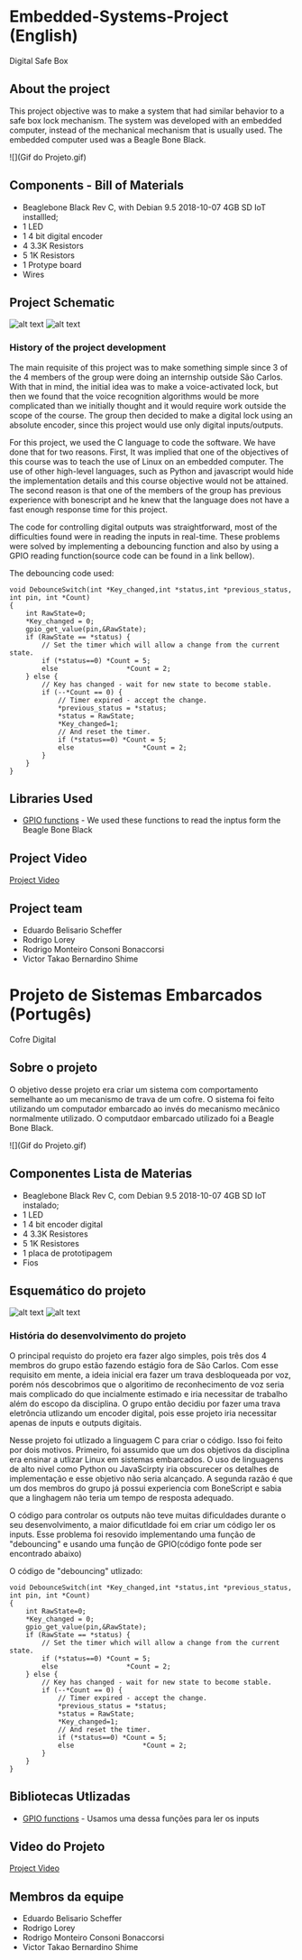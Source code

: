 # Embedded-Systems-Project (English)

Digital Safe Box

## About the project

This project objective was to make a system that had similar behavior to a safe box lock mechanism. The system was developed with an embedded computer, instead of the mechanical mechanism that is usually used. The embedded computer used was a Beagle Bone Black. 

![](Gif do Projeto.gif)

## Components - Bill of Materials

* Beaglebone Black Rev C, with Debian 9.5 2018-10-07 4GB SD IoT installled;
* 1 LED
* 1 4 bit digital encoder
* 4 3.3K Resistors 
* 5 1K Resistors
* 1 Protype board
* Wires

## Project Schematic

![alt text](https://docs.google.com/drawings/d/e/2PACX-1vQb0JCP48ShjpVStbLx8hNEBLTI6bsRhMRw4brJcJUAHbIoU5h5Pbxlj3mSAH578EQZy6Aa61WzGuFH/pub?w=480&h=360)
![alt text](https://docs.google.com/drawings/d/e/2PACX-1vSLnZQH8X6IR1c-Td4bJW6P8SZgz0G004u8mvSXAZOpX-wgTBJ60BAs1oOIyZVnBQzvBHFo1dm0Z1zh/pub?w=480&h=360)

### History of the project development 

The main requisite of this project was to make something simple since 3 of the 4 members of the group were doing an internship outside São Carlos. With that in mind, the initial idea was to make a voice-activated lock, but then we found that the voice recognition algorithms would be more complicated than we initially thought and it would require work outside the scope of the course. The group then decided to make a digital lock using an absolute encoder, since this project would use only digital inputs/outputs.

For this project, we used the C language to code the software. We have done that for two reasons. First, It was implied that one of the objectives of this course was to teach the use of Linux on an embedded computer. The use of other high-level languages, such as Python and javascript would hide the implementation details and this course objective would not be attained. The second reason is that one of the members of the group has previous experience with bonescript and he knew that the language does not have a fast enough response time for this project.

The code for controlling digital outputs was straightforward, most of the difficulties found were in reading the inputs in real-time. These problems were solved by implementing a debouncing function and also by using a GPIO reading function(source code can be found in a link bellow).

The debouncing code used:

```
void DebounceSwitch(int *Key_changed,int *status,int *previous_status, int pin, int *Count)
{
    int RawState=0;
    *Key_changed = 0;
    gpio_get_value(pin,&RawState);
    if (RawState == *status) {
        // Set the timer which will allow a change from the current state.
        if (*status==0) *Count = 5;
        else                 *Count = 2;
    } else {
        // Key has changed - wait for new state to become stable.
        if (--*Count == 0) {
            // Timer expired - accept the change.
            *previous_status = *status;
            *status = RawState;
            *Key_changed=1;
            // And reset the timer.
            if (*status==0) *Count = 5;
            else                 *Count = 2;
        }
    }
}
```

## Libraries Used
* [GPIO functions](https://github.com/aferodeveloper/afLib/blob/master/linux/gpiolib.cpp) - We used these functions to read the inptus form the Beagle Bone Black

## Project Video
  [Project Video](https://github.com/Scheffer888/Alohomora/blob/master/V%C3%ADdeo%20do%20Projeto) 
## Project team

* Eduardo Belisario Scheffer 
* Rodrigo Lorey 
* Rodrigo Monteiro Consoni Bonaccorsi 
* Victor Takao Bernardino Shime 


# Projeto de Sistemas Embarcados (Portugês)

Cofre Digital

## Sobre o projeto

O objetivo desse projeto era criar um sistema com comportamento semelhante ao um mecanismo de trava de um cofre. O sistema foi feito utilizando um computador embarcado ao invés do mecanismo mecânico normalmente utilizado. O computdaor embarcado utilizado foi a Beagle Bone Black.

![](Gif do Projeto.gif)

## Componentes Lista de Materias

* Beaglebone Black Rev C, com Debian 9.5 2018-10-07 4GB SD IoT instalado;
* 1 LED
* 1 4 bit encoder digital
* 4 3.3K Resistores 
* 5 1K Resistores
* 1 placa de prototipagem
* Fios

## Esquemático do projeto

![alt text](https://docs.google.com/drawings/d/e/2PACX-1vQb0JCP48ShjpVStbLx8hNEBLTI6bsRhMRw4brJcJUAHbIoU5h5Pbxlj3mSAH578EQZy6Aa61WzGuFH/pub?w=480&h=360)
![alt text](https://docs.google.com/drawings/d/e/2PACX-1vSLnZQH8X6IR1c-Td4bJW6P8SZgz0G004u8mvSXAZOpX-wgTBJ60BAs1oOIyZVnBQzvBHFo1dm0Z1zh/pub?w=480&h=360)

### História do desenvolvimento do projeto

O principal requisto do projeto era fazer algo simples, pois três dos 4 membros do grupo estão fazendo estágio fora de São Carlos. Com esse requisito em mente, a ideia inicial era fazer um trava desbloqueada por voz, porém nós descobrimos que o algoritimo de reconhecimento de voz seria mais complicado do que incialmente estimado e iria necessitar de trabalho além do escopo da disciplina. O grupo então decidiu por fazer uma trava eletrôncia utlizando um encoder digital, pois esse projeto iria necessitar apenas de inputs e outputs digitais. 

Nesse projeto foi utlizado a linguagem  C para criar o código. Isso foi feito por dois motivos. Primeiro, foi assumido que um dos objetivos da disciplina era ensinar a utlizar Linux em sistemas embarcados. O uso de linguagens de alto nivel como Python ou JavaScirpty iria obscurecer os detalhes de implementação e esse objetivo não seria alcançado. A segunda razão é que um dos membros do grupo já possui experiencia com BoneScript e sabia que a linghagem não teria um tempo de resposta adequado.

O código para controlar os outputs não teve muitas dificuldades durante o seu desenvolvimento, a maior dificutldade foi  em criar um código ler os inputs. Esse problema foi resovido implementando uma função de "debouncing" e usando uma função de GPIO(código fonte pode ser encontrado abaixo)

O código de "debouncing" utlizado:

```
void DebounceSwitch(int *Key_changed,int *status,int *previous_status, int pin, int *Count)
{
    int RawState=0;
    *Key_changed = 0;
    gpio_get_value(pin,&RawState);
    if (RawState == *status) {
        // Set the timer which will allow a change from the current state.
        if (*status==0) *Count = 5;
        else                 *Count = 2;
    } else {
        // Key has changed - wait for new state to become stable.
        if (--*Count == 0) {
            // Timer expired - accept the change.
            *previous_status = *status;
            *status = RawState;
            *Key_changed=1;
            // And reset the timer.
            if (*status==0) *Count = 5;
            else                 *Count = 2;
        }
    }
}
```

## Bibliotecas Utlizadas
* [GPIO functions](https://github.com/aferodeveloper/afLib/blob/master/linux/gpiolib.cpp) - Usamos uma dessa funções para ler os inputs

## Video do Projeto
  [Project Video](https://github.com/Scheffer888/Alohomora/blob/master/V%C3%ADdeo%20do%20Projeto) 

## Membros da equipe

* Eduardo Belisario Scheffer 
* Rodrigo Lorey 
* Rodrigo Monteiro Consoni Bonaccorsi 
* Victor Takao Bernardino Shime 



